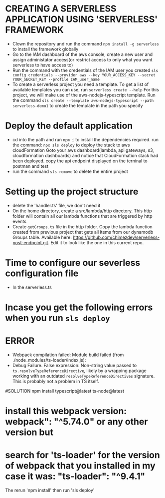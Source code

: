 # CREATING A SERVERLESS APPLICATION USING 'SERVERLESS' FRAMEWORK

- Clown the repository and run the command `npm install -g serverless` to install the framework globally
- Go to the IAM dashboard of the aws console, create a new user and assign administator access(or restrict access to only what you want serverless to have access to)
- Run the command with the credentials of the IAM user you created `sls config credentials --provider aws --key YOUR_ACCESS_KEY --secret YOUR_SECRET_KEY --profile IAM_user_name`
- To create a serverless project you need a template. To get a list of available templates you can use, run `serverless create --help`
For this project, we will make use of the aws-nodejs-typescript template. Run the command `sls create --template aws-nodejs-typescript --path serverless-demo1` to create the template in the path you specify

# Deploy the default application

- cd into the path and run `npm i` to install the dependencies required.
run the command: `npx sls deploy` to deploy the stack to aws cloudFormation
Goto your aws dashboard(lambda, api gateways, s3, cloudformation dashboards) and notice that CloudFormation stack had been deployed.
copy the api endpoint displayed on the terninal to postman and test 
- run the command `sls remove` to delete the entire project

# Setting up the project structure

- delete the 'handler.ts' file, we don't need it
- On the home directory, create a src/lambda/http directory. This http folder will contain all our lambda functions that are triggered by http events
- Create `getGroups.ts` file in the http folder. Copy the lambda function created from previous project that gets all items from our dynamodb Groups table. Available here: https://github.com/chimezdev/serverless-post-endpoint.git. Edit it to look like the one in this current repo.

# Time to configure our severless configuration file
- In the serverless.ts


# Incase you get the following errors when you run `sls deploy`
# ERROR
- Webpack compilation failed: Module build failed (from ./node_modules/ts-loader/index.js):
- Debug Failure. False expression: Non-string value passed to `ts.resolveTypeReferenceDirective`, likely by a wrapping package working with an outdated `resolveTypeReferenceDirectives` signature. This is probably not a problem in TS itself.

#SOLUTION
npm install typescript@latest ts-node@latest
# install this webpack version: webpack": "^5.74.0" or any other version but
# search for 'ts-loader' for the version of webpack that you installed in my case it was: "ts-loader": "^9.4.1"
The rerun 'npm install'
then run 'sls deploy'
